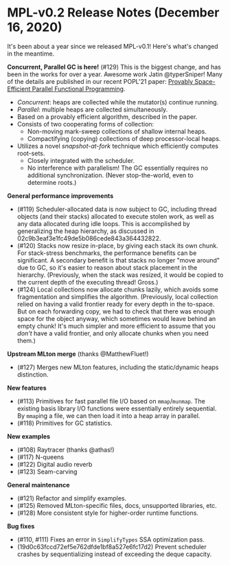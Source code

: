 # MPL-v0.2 Release Notes (December 16, 2020)

It's been about a year since we released MPL-v0.1! Here's what's changed
in the meantime.

**Concurrent, Parallel GC is here!** (#129) This is the biggest change, and has
been in the works for over a year. Awesome work Jatin @typerSniper!
Many of the details are published in our recent POPL'21 paper:
[Provably Space-Efficient Parallel Functional Programming](https://www.cs.cmu.edu/afs/cs.cmu.edu/user/jatina/www/public_html/_site/assets/docs/POPL21.pdf).
  * *Concurrent*: heaps are collected while the mutator(s) continue running.
  * *Parallel*: multiple heaps are collected simultaneously.
  * Based on a provably efficient algorithm, described in the paper.
  * Consists of two cooperating forms of collection:
    * Non-moving mark-sweep collections of shallow internal heaps.
    * Compactifying (copying) collections of deep processor-local heaps.
  * Utilizes a novel *snapshot-at-fork* technique which efficiently computes
    root-sets.
      * Closely integrated with the scheduler.
      * No interference with parallelism! The GC essentially requires no
        additional synchronization. (Never stop-the-world, even to
        determine roots.)


**General performance improvements**
  * (#119) Scheduler-allocated data is now subject to GC, including thread
    objects (and their stacks) allocated to execute stolen work, as well as
    any data allocated during idle loops. This is accomplished by generalizing
    the heap hierarchy, as discussed in
    02c9b3eaf3e1fc49de5b086cede843a364432822.
  * (#120) Stacks now resize in-place, by giving each stack its own chunk.
    For stack-stress benchmarks, the performance benefits
    can be significant. A secondary benefit is that stacks no longer "move
    around" due to GC, so it's easier to reason about stack placement in the
    hierarchy. (Previously, when the stack was resized, it would be copied to
    the current depth of the executing thread! Gross.)
  * (#124) Local collections now allocate chunks lazily, which avoids some
    fragmentation and simplifies the algorithm.
    (Previously, local collection relied on having a valid frontier ready
    for every depth in the to-space. But on each forwarding copy, we had
    to check that there was enough space for the object anyway, which
    sometimes would leave behind an empty chunk! It's much simpler and more
    efficient to assume that you *don't* have a valid frontier, and only
    allocate chunks when you need them.)

**Upstream MLton merge** (thanks @MatthewFluet!)
  * (#127) Merges new MLton features, including the static/dynamic heaps
  distinction.

**New features**
  * (#113) Primitives for fast parallel file I/O based on `mmap`/`munmap`.
    The existing basis library I/O functions were essentially entirely
    sequential. By `mmap`ing a file, we can then load it into a heap array in
    parallel.
  * (#118) Primitives for GC statistics.

**New examples**
  * (#108) Raytracer (thanks @athas!)
  * (#117) N-queens
  * (#122) Digital audio reverb
  * (#123) Seam-carving

**General maintenance**
  * (#121) Refactor and simplify examples.
  * (#125) Removed MLton-specific files, docs, unsupported libraries, etc.
  * (#128) More consistent style for higher-order runtime functions.

**Bug fixes**
  * (#110, #111) Fixes an error in `SimplifyTypes` SSA optimization pass.
  * (19d0c63fccd72ef5e762dfde1bf8a527e6fc17d2) Prevent scheduler crashes
    by sequentializing instead of exceeding the deque capacity.

